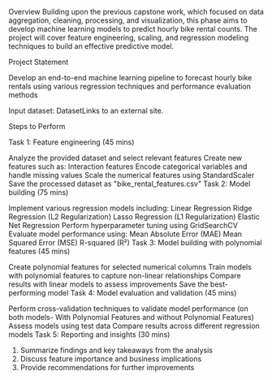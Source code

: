 Overview
Building upon the previous capstone work, which focused on data aggregation, cleaning, processing, and visualization, this phase aims to develop machine learning models to predict hourly bike rental counts. The project will cover feature engineering, scaling, and regression modeling techniques to build an effective predictive model.

Project Statement

Develop an end-to-end machine learning pipeline to forecast hourly bike rentals using various regression techniques and performance evaluation methods

Input dataset: DatasetLinks to an external site.

Steps to Perform

Task 1: Feature engineering (45 mins)

 Analyze the provided dataset and select relevant features
Create new features such as: 
Interaction features
Encode categorical variables and handle missing values
Scale the numerical features using StandardScaler
Save the processed dataset as "bike_rental_features.csv"
      Task 2: Model building (75 mins)

Implement various regression models including: 
Linear Regression
Ridge Regression (L2 Regularization)
Lasso Regression (L1 Regularization)
Elastic Net Regression
 Perform hyperparameter tuning using GridSearchCV
Evaluate model performance using: 
Mean Absolute Error (MAE)
Mean Squared Error (MSE)
R-squared (R²)
      Task 3: Model building with polynomial features (45 mins)

Create polynomial features for selected numerical columns
Train models with polynomial features to capture non-linear relationships
Compare results with linear models to assess improvements
Save the best-performing model
      Task 4: Model evaluation and validation (45 mins)

Perform cross-validation techniques to validate model performance (on both models- With Polynomial Features and without Polynomial Features)
Assess models using test data
Compare results across different regression models
      Task 5: Reporting and insights (30 mins)

1.    Summarize findings and key takeaways from the analysis
2.    Discuss feature importance and business implications
3.    Provide recommendations for further improvements